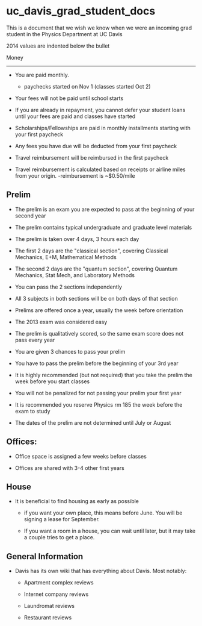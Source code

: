 uc_davis_grad_student_docs
==========================
This is a document that we wish we know when we were an incoming grad student in the Physics
Department at UC Davis

2014 values are indented below the bullet

Money
__________

* You are paid monthly.
	- paychecks started on Nov 1 (classes started Oct 2)

* Your fees will not be paid until school starts

* If you are already in repayment, you cannot defer your student loans until your fees
are paid and classes have started

* Scholarships/Fellowships are paid in monthly installments starting with your first paycheck

* Any fees you have due will be deducted from your first paycheck

* Travel reimbursement will be reimbursed in the first paycheck

* Travel reimbursement is calculated based on receipts or airline miles from your origin.
	-reimbursement is ~$0.50/mile

Prelim
---------------

* The prelim is an exam you are expected to pass at the beginning of your second year

* The prelim contains typical undergraduate and graduate level materials

* The prelim is taken over 4 days, 3 hours each day

* The first 2 days are the "classical section", covering Classical Mechanics, E+M, Mathematical Methods

* The second 2 days are the "quantum section", covering Quantum Mechanics, Stat Mech, and Laboratory Methods

* You can pass the 2 sections independently

* All 3 subjects in both sections will be on both days of that section

* Prelims are offered once a year, usually the week before orientation

* The 2013 exam was considered easy

* The prelim is qualitatively scored, so the same exam score does not pass every year

* You are given 3 chances to pass your prelim

* You have to pass the prelim before the beginning of your 3rd year

* It is highly recommended (but not required) that you take the prelim the week before you start classes

* You will not be penalized for not passing your prelim your first year

* It is recommended you reserve Physics rm 185 the week before the exam to study

* The dates of the prelim are not determined until July or August


Offices:
----------------

* Office space is assigned a few weeks before classes

* Offices are shared with 3-4 other first years


House
-------------------

* It is beneficial to find housing as early as possible

	- if you want your own place, this means before June. You will be signing a lease for September.

	- If you want a room in a house, you can wait until later, but it may take a couple tries to get a place.


General Information
--------------------

* Davis has its own wiki that has everything about Davis. Most notably:

	- Apartment complex reviews

	- Internet company reviews

	- Laundromat reviews

	- Restaurant reviews


